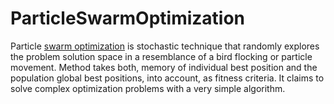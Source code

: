 ParticleSwarmOptimization
=========================

Particle [swarm optimization](http://en.wikipedia.org/wiki/Particle_swarm_optimization) is stochastic technique that randomly explores the problem solution space
in a resemblance of a bird flocking or particle movement. Method takes both, memory of individual
best position and the population global best positions, into account, as fitness criteria. It claims to
solve complex optimization problems with a very simple algorithm.
